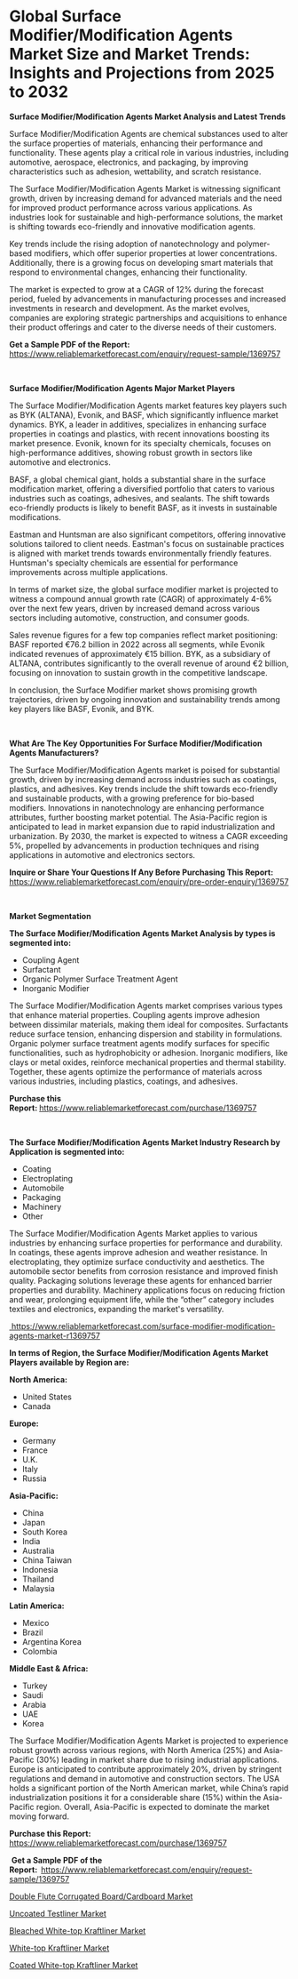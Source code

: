 <p><h1>Global Surface Modifier/Modification Agents Market Size and Market Trends: Insights and Projections from 2025 to 2032</h1></p><p><strong>Surface Modifier/Modification Agents Market Analysis and Latest Trends</strong></p>
<p><p>Surface Modifier/Modification Agents are chemical substances used to alter the surface properties of materials, enhancing their performance and functionality. These agents play a critical role in various industries, including automotive, aerospace, electronics, and packaging, by improving characteristics such as adhesion, wettability, and scratch resistance. </p><p>The Surface Modifier/Modification Agents Market is witnessing significant growth, driven by increasing demand for advanced materials and the need for improved product performance across various applications. As industries look for sustainable and high-performance solutions, the market is shifting towards eco-friendly and innovative modification agents.</p><p>Key trends include the rising adoption of nanotechnology and polymer-based modifiers, which offer superior properties at lower concentrations. Additionally, there is a growing focus on developing smart materials that respond to environmental changes, enhancing their functionality. </p><p>The market is expected to grow at a CAGR of 12% during the forecast period, fueled by advancements in manufacturing processes and increased investments in research and development. As the market evolves, companies are exploring strategic partnerships and acquisitions to enhance their product offerings and cater to the diverse needs of their customers.</p></p>
<p><strong>Get a Sample PDF of the Report:&nbsp;</strong> <a href="https://www.reliablemarketforecast.com/enquiry/request-sample/1369757?utm_campaign=1833&utm_medium=2&utm_source=Github&utm_content=ia&utm_term=22032025&utm_id=surface-modifiermodification-agents">https://www.reliablemarketforecast.com/enquiry/request-sample/1369757</a></p>
<p>&nbsp;</p>
<p><strong>Surface Modifier/Modification Agents Major Market Players</strong></p>
<p><p>The Surface Modifier/Modification Agents market features key players such as BYK (ALTANA), Evonik, and BASF, which significantly influence market dynamics. BYK, a leader in additives, specializes in enhancing surface properties in coatings and plastics, with recent innovations boosting its market presence. Evonik, known for its specialty chemicals, focuses on high-performance additives, showing robust growth in sectors like automotive and electronics.</p><p>BASF, a global chemical giant, holds a substantial share in the surface modification market, offering a diversified portfolio that caters to various industries such as coatings, adhesives, and sealants. The shift towards eco-friendly products is likely to benefit BASF, as it invests in sustainable modifications.</p><p>Eastman and Huntsman are also significant competitors, offering innovative solutions tailored to client needs. Eastman's focus on sustainable practices is aligned with market trends towards environmentally friendly features. Huntsman's specialty chemicals are essential for performance improvements across multiple applications.</p><p>In terms of market size, the global surface modifier market is projected to witness a compound annual growth rate (CAGR) of approximately 4-6% over the next few years, driven by increased demand across various sectors including automotive, construction, and consumer goods.</p><p>Sales revenue figures for a few top companies reflect market positioning: BASF reported €76.2 billion in 2022 across all segments, while Evonik indicated revenues of approximately €15 billion. BYK, as a subsidiary of ALTANA, contributes significantly to the overall revenue of around €2 billion, focusing on innovation to sustain growth in the competitive landscape.</p><p>In conclusion, the Surface Modifier market shows promising growth trajectories, driven by ongoing innovation and sustainability trends among key players like BASF, Evonik, and BYK.</p></p>
<p>&nbsp;</p>
<p><strong>What Are The Key Opportunities For Surface Modifier/Modification Agents Manufacturers?</strong></p>
<p><p>The Surface Modifier/Modification Agents market is poised for substantial growth, driven by increasing demand across industries such as coatings, plastics, and adhesives. Key trends include the shift towards eco-friendly and sustainable products, with a growing preference for bio-based modifiers. Innovations in nanotechnology are enhancing performance attributes, further boosting market potential. The Asia-Pacific region is anticipated to lead in market expansion due to rapid industrialization and urbanization. By 2030, the market is expected to witness a CAGR exceeding 5%, propelled by advancements in production techniques and rising applications in automotive and electronics sectors.</p></p>
<p><strong>Inquire or Share Your Questions If Any Before Purchasing This Report:</strong> <a href="https://www.reliablemarketforecast.com/enquiry/pre-order-enquiry/1369757?utm_campaign=1833&utm_medium=2&utm_source=Github&utm_content=ia&utm_term=22032025&utm_id=surface-modifiermodification-agents">https://www.reliablemarketforecast.com/enquiry/pre-order-enquiry/1369757</a></p>
<p>&nbsp;</p>
<p><strong>Market Segmentation</strong></p>
<p><strong>The Surface Modifier/Modification Agents Market Analysis by types is segmented into:</strong></p>
<p><ul><li>Coupling Agent</li><li>Surfactant</li><li>Organic Polymer Surface Treatment Agent</li><li>Inorganic Modifier</li></ul></p>
<p><p>The Surface Modifier/Modification Agents market comprises various types that enhance material properties. Coupling agents improve adhesion between dissimilar materials, making them ideal for composites. Surfactants reduce surface tension, enhancing dispersion and stability in formulations. Organic polymer surface treatment agents modify surfaces for specific functionalities, such as hydrophobicity or adhesion. Inorganic modifiers, like clays or metal oxides, reinforce mechanical properties and thermal stability. Together, these agents optimize the performance of materials across various industries, including plastics, coatings, and adhesives.</p></p>
<p><strong>Purchase this Report:&nbsp;</strong><a href="https://www.reliablemarketforecast.com/purchase/1369757?utm_campaign=1833&utm_medium=2&utm_source=Github&utm_content=ia&utm_term=22032025&utm_id=surface-modifiermodification-agents">https://www.reliablemarketforecast.com/purchase/1369757</a></p>
<p>&nbsp;</p>
<p><strong>The Surface Modifier/Modification Agents Market Industry Research by Application is segmented into:</strong></p>
<p><ul><li>Coating</li><li>Electroplating</li><li>Automobile</li><li>Packaging</li><li>Machinery</li><li>Other</li></ul></p>
<p><p>The Surface Modifier/Modification Agents Market applies to various industries by enhancing surface properties for performance and durability. In coatings, these agents improve adhesion and weather resistance. In electroplating, they optimize surface conductivity and aesthetics. The automobile sector benefits from corrosion resistance and improved finish quality. Packaging solutions leverage these agents for enhanced barrier properties and durability. Machinery applications focus on reducing friction and wear, prolonging equipment life, while the “other” category includes textiles and electronics, expanding the market's versatility.</p></p>
<p><a href="https://www.reliablemarketforecast.com/surface-modifier-modification-agents-market-r1369757?utm_campaign=1833&utm_medium=2&utm_source=Github&utm_content=ia&utm_term=22032025&utm_id=surface-modifiermodification-agents">&nbsp;https://www.reliablemarketforecast.com/surface-modifier-modification-agents-market-r1369757</a></p>
<p><strong>In terms of Region, the Surface Modifier/Modification Agents Market Players available by Region are:</strong></p>
<p>
    <p> <strong> North America: </strong>
        <ul>
            <li>United States</li>
            <li>Canada</li>
        </ul>
        </p> 
    <p> <strong> Europe: </strong>
        <ul>
            <li>Germany</li>
            <li>France</li>
            <li>U.K.</li>
            <li>Italy</li>
            <li>Russia</li>
        </ul>
        </p> 
    <p> <strong> Asia-Pacific: </strong>
        <ul>
            <li>China</li>
            <li>Japan</li>
            <li>South Korea</li>
            <li>India</li>
            <li>Australia</li>
            <li>China Taiwan</li>
            <li>Indonesia</li>
            <li>Thailand</li>
            <li>Malaysia</li>
        </ul>
        </p> 
    <p> <strong> Latin America: </strong>
        <ul>
            <li>Mexico</li>
            <li>Brazil</li>
            <li>Argentina Korea</li>
            <li>Colombia</li>
        </ul>
        </p> 
    <p> <strong> Middle East & Africa: </strong>
        <ul>
            <li>Turkey</li>
            <li>Saudi</li>
            <li>Arabia</li>
            <li>UAE</li>
            <li>Korea</li>
        </ul>
    </p>
    </p>
<p><p>The Surface Modifier/Modification Agents Market is projected to experience robust growth across various regions, with North America (25%) and Asia-Pacific (30%) leading in market share due to rising industrial applications. Europe is anticipated to contribute approximately 20%, driven by stringent regulations and demand in automotive and construction sectors. The USA holds a significant portion of the North American market, while China’s rapid industrialization positions it for a considerable share (15%) within the Asia-Pacific region. Overall, Asia-Pacific is expected to dominate the market moving forward.</p></p>
<p><strong>Purchase this Report: </strong><a href="https://www.reliablemarketforecast.com/purchase/1369757?utm_campaign=1833&utm_medium=2&utm_source=Github&utm_content=ia&utm_term=22032025&utm_id=surface-modifiermodification-agents">https://www.reliablemarketforecast.com/purchase/1369757</a></p>
<p>&nbsp;<strong>Get a Sample PDF of the Report:&nbsp;&nbsp;</strong><a href="https://www.reliablemarketforecast.com/enquiry/request-sample/1369757?utm_campaign=1833&utm_medium=2&utm_source=Github&utm_content=ia&utm_term=22032025&utm_id=surface-modifiermodification-agents">https://www.reliablemarketforecast.com/enquiry/request-sample/1369757</a></p>
<p><strong></strong></p>
<p><p><a href="https://github.com/rullihipes6h/Market-Research-Report-List-1/blob/main/double-flute-corrugated-boardcardboard-market.md?utm_campaign=1833&utm_medium=2&utm_source=Github&utm_content=ia&utm_term=22032025&utm_id=surface-modifiermodification-agents">Double Flute Corrugated Board/Cardboard Market</a></p><p><a href="https://github.com/FassouRP/Market-Research-Report-List-7/blob/main/uncoated-testliner-market.md?utm_campaign=1833&utm_medium=2&utm_source=Github&utm_content=ia&utm_term=22032025&utm_id=surface-modifiermodification-agents">Uncoated Testliner Market</a></p><p><a href="https://github.com/dandatesha7q/Market-Research-Report-List-1/blob/main/bleached-white-top-kraftliner-market.md?utm_campaign=1833&utm_medium=2&utm_source=Github&utm_content=ia&utm_term=22032025&utm_id=surface-modifiermodification-agents">Bleached White-top Kraftliner Market</a></p><p><a href="https://github.com/juniordelafrance/Market-Research-Report-List-5/blob/main/white-top-kraftliner-market.md?utm_campaign=1833&utm_medium=2&utm_source=Github&utm_content=ia&utm_term=22032025&utm_id=surface-modifiermodification-agents">White-top Kraftliner Market</a></p><p><a href="https://github.com/zeraikulkawb/Market-Research-Report-List-1/blob/main/coated-white-top-kraftliner-market.md?utm_campaign=1833&utm_medium=2&utm_source=Github&utm_content=ia&utm_term=22032025&utm_id=surface-modifiermodification-agents">Coated White-top Kraftliner Market</a></p></p>